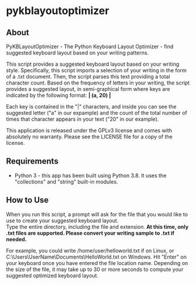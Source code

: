 # pykblayoutoptimizer

## About 
PyKBLayoutOptimizer - The Python Keyboard Layout Optimizer - find suggested keyboard layout based on your writing patterns.

This script provides a suggested keyboard layout based on your writing style.  Specifically, this 
script imports a selection of your writing in the form of a .txt document.  Then, the script 
parses this text providing a total character count.  Based on the frequency of letters in your writing,
the script provides a suggested layout, in semi-graphical form where keys are indicated by the following
format:  **| (a, 20) |**

Each key is contained in the "|" characters, and inside you can see the suggested letter ("a" in our expample)
and the count of the total number of times that character appears in your text ("20" in our example).  

This application is released under the GPLv3 license and comes with absolutely no warranty.  Please see the LICENSE file for a copy of the license. 

## Requirements 
* Python 3 - this app has been built using Python 3.8.  It uses the "collections" and "string" built-in modules.

## How to Use  
When you run this script, a prompt will ask for the file that you would like to use to create your suggested keyboard layout.  
Type the entire directory, including the file and extension.  **At this time, only .txt files are supported. Please convert
your writing sample to .txt if needed.**

For example, you could write /home/user/helloworld.txt if on Linux, or C:\Users\UserName\Documents\HelloWorld.txt on Windows.
Hit "Enter" on your keyboard once you have entered the file location name.  Depending on the size of the file, it may take up 
to 30 or more seconds to compute your suggested optimized keyboard layout.
